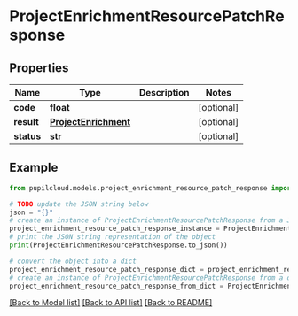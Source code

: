 # ProjectEnrichmentResourcePatchResponse


## Properties

Name | Type | Description | Notes
------------ | ------------- | ------------- | -------------
**code** | **float** |  | [optional] 
**result** | [**ProjectEnrichment**](ProjectEnrichment.md) |  | [optional] 
**status** | **str** |  | [optional] 

## Example

```python
from pupilcloud.models.project_enrichment_resource_patch_response import ProjectEnrichmentResourcePatchResponse

# TODO update the JSON string below
json = "{}"
# create an instance of ProjectEnrichmentResourcePatchResponse from a JSON string
project_enrichment_resource_patch_response_instance = ProjectEnrichmentResourcePatchResponse.from_json(json)
# print the JSON string representation of the object
print(ProjectEnrichmentResourcePatchResponse.to_json())

# convert the object into a dict
project_enrichment_resource_patch_response_dict = project_enrichment_resource_patch_response_instance.to_dict()
# create an instance of ProjectEnrichmentResourcePatchResponse from a dict
project_enrichment_resource_patch_response_from_dict = ProjectEnrichmentResourcePatchResponse.from_dict(project_enrichment_resource_patch_response_dict)
```
[[Back to Model list]](../README.md#documentation-for-models) [[Back to API list]](../README.md#documentation-for-api-endpoints) [[Back to README]](../README.md)


